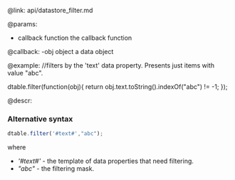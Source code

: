 @link: api/datastore_filter.md

@params:
- callback		function		the callback function

@callback:
-obj    object    a data object

@example:
//filters by the 'text' data property. Presents just items with value "abc".

dtable.filter(function(obj){
	return obj.text.toString().indexOf("abc") != -1;
});

@descr:
### Alternative syntax

    
~~~js
dtable.filter('#text#',"abc");
~~~

where

- <i>'#text#'</i> - the template of data properties that need filtering. 
- <i>"abc"</i> - the filtering mask.